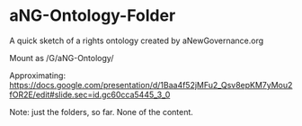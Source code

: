 # aNG-Ontology-Folder
A quick sketch of a rights ontology created by aNewGovernance.org 

Mount as /G/aNG-Ontology/

Approximating:
https://docs.google.com/presentation/d/1Baa4f52jMFu2_Qsv8epKM7yMou2fOR2E/edit#slide.sec=id.gc60cca5445_3_0

Note: just the folders, so far.  None of the content. 
